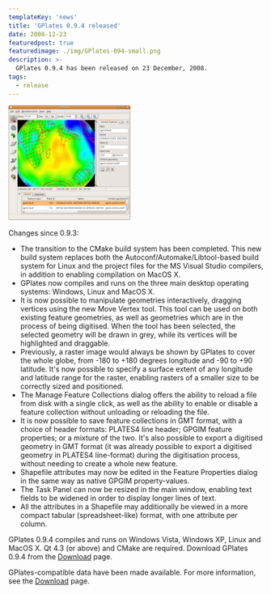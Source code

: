 ```yaml
---
templateKey: 'news'
title: 'GPlates 0.9.4 released'
date: 2008-12-23
featuredpost: true
featuredimage: ./img/GPlates-094-small.png
description: >-
  GPlates 0.9.4 has been released on 23 December, 2008.
tags:
  - release
---
```


![GPlates 0.9.4 released](./img/GPlates-094-small.png)

Changes since 0.9.3:

* The transition to the CMake build system has been completed. This new build system replaces both the Autoconf/Automake/Libtool-based build system for Linux and the project files for the MS Visual Studio compilers, in addition to enabling compilation on MacOS X.
* GPlates now compiles and runs on the three main desktop operating systems: Windows, Linux and MacOS X.
* It is now possible to manipulate geometries interactively, dragging vertices using the new Move Vertex tool. This tool can be used on both existing feature geometries, as well as geometries which are in the process of being digitised. When the tool has been selected, the selected geometry will be drawn in grey, while its vertices will be highlighted and draggable.
* Previously, a raster image would always be shown by GPlates to cover the whole globe, from -180 to +180 degrees longitude and -90 to +90 latitude. It's now possible to specify a surface extent of any longitude and latitude range for the raster, enabling rasters of a smaller size to be correctly sized and positioned.
* The Manage Feature Collections dialog offers the ability to reload a file from disk with a single click, as well as the ability to enable or disable a feature collection without unloading or reloading the file.
* It is now possible to save feature collections in GMT format, with a choice of header formats: PLATES4 line header; GPGIM feature properties; or a mixture of the two. It's also possible to export a digitised geometry in GMT format (it was already possible to export a digitised geometry in PLATES4 line-format) during the digitisation process, without needing to create a whole new feature.
* Shapefile attributes may now be edited in the Feature Properties dialog in the same way as native GPGIM property-values.
* The Task Panel can now be resized in the main window, enabling text fields to be widened in order to display longer lines of text.
* All the attributes in a Shapefile may additionally be viewed in a more compact tabular (spreadsheet-like) format, with one attribute per column.

GPlates 0.9.4 compiles and runs on Windows Vista, Windows XP, Linux and MacOS X. Qt 4.3 (or above) and CMake are required. Download GPlates 0.9.4 from the [Download](/download) page.

GPlates-compatible data have been made available. For more information, see the [Download](/download) page.